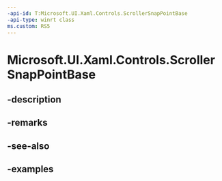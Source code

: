 ```yaml
---
-api-id: T:Microsoft.UI.Xaml.Controls.ScrollerSnapPointBase
-api-type: winrt class
ms.custom: RS5
---
```


<!-- Class syntax.
public class ScrollerSnapPointBase : DependencyObject, DependencyObject
-->

# Microsoft.UI.Xaml.Controls.ScrollerSnapPointBase

## -description

## -remarks

## -see-also

## -examples

